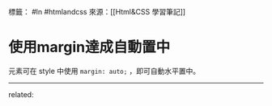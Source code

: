 標籤： #ln #htmlandcss 
來源：[[Html&CSS 學習筆記]]

# 使用margin達成自動置中
元素可在 style 中使用 `margin: auto;` ，即可自動水平置中。 


---

related: